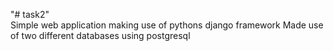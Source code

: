 "# task2" <br>
Simple web application making use of pythons django framework
Made use of two different databases using postgresql
